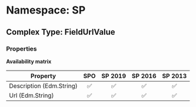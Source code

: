 # Namespace: SP

## Complex Type: FieldUrlValue

### Properties

**Availability matrix**

Property | SPO | SP 2019 | SP 2016 | SP 2013
----------|:---:|:-------:|:-------:|:-------:
Description (Edm.String) | ✅ | ✅ | ✅ | ✅
Url (Edm.String) | ✅ | ✅ | ✅ | ✅